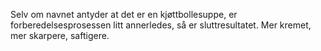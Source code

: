 Selv om navnet antyder at det er en kjøttbollesuppe, er forberedelsesprosessen litt annerledes, så er sluttresultatet. Mer kremet, mer skarpere, saftigere.